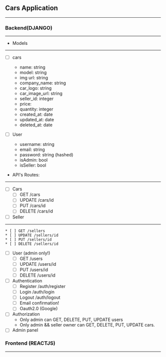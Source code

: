 ## Cars Application
----

### Backend(DJANGO)
----

* Models
----

* [ ] cars
    * name: string
    * model: string
    * img url: string
    * company_name: string
    * car_logo: string
    * car_image_url: string
    * seller_id: integer
    * price: 
    * quantity: integer
    * created_at: date
    * updated_at: date
    * deleted_at: date

* [ ] User
    * username: string
    * email: string
    * password: string (hashed)
    * isAdmin: bool
    * isSeller: bool

* API's Routes:
----
* [ ] Cars
    * [ ] GET /cars
    * [ ] UPDATE /cars/id
    * [ ] PUT /cars/id
    * [ ] DELETE /cars/id

* [ ] Seller
----
    * [ ] GET /sellers
    * [ ] UPDATE /sellers/id
    * [ ] PUT /sellers/id
    * [ ] DELETE /sellers/id

* [ ] User (admin only!)
    * [ ] GET /users
    * [ ] UPDATE /users/id
    * [ ] PUT /users/id
    * [ ] DELETE /users/id

* [ ] Authentication
    * [ ] Register /auth/register
    * [ ] Login /auth/login
    * [ ] Logout /auth/logout
    * [ ] Email confirmation!
    * [ ] Oauth2.0 (Google)

* [ ] Authorization
    * Only admin can GET, DELETE, PUT, UPDATE users
    * Only admin && seller owner can GET, DELETE, PUT, UPDATE cars.
* [ ] Admin panel

### Frontend (REACTJS)
----
